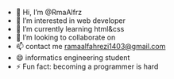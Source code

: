 - 👋 Hi, I’m @RmaAlfrz
- 👀 I’m interested in web developer
- 🌱 I’m currently learning html&css
- 💞️ I’m looking to collaborate on
- 📫 contact me ramaalfahrezi1403@gmail.com
- 😄 informatics engineering student
- ⚡ Fun fact: becoming a programmer is hard

<!---
RmaAlfrz/RmaAlfrz is a ✨ special ✨ repository because its `README.md` (this file) appears on your GitHub profile.
You can click the Preview link to take a look at your changes.
--->
